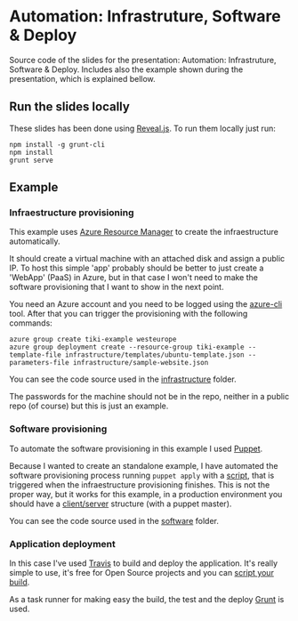 # Automation: Infrastruture, Software & Deploy

Source code of the slides for the presentation: Automation: Infrastruture, Software & Deploy. Includes also the example shown during the presentation, which is explained bellow.

## Run the slides locally

These slides has been done using [Reveal.js](https://github.com/hakimel/reveal.js/). To run them locally just run:

```
npm install -g grunt-cli
npm install
grunt serve
```

## Example

### Infraestructure provisioning

This example uses [Azure Resource Manager](https://azure.microsoft.com/en-us/documentation/articles/resource-group-overview/) to create the infraestructure automatically. 

It should create a virtual machine with an attached disk and assign a public IP. To host this simple 'app' probably should be better to just create a 'WebApp' (PaaS) in Azure, but in that case I won't need to make the software provisioning that I want to show in the next point.

You need an Azure account and you need to be logged using the [azure-cli](https://www.npmjs.com/package/azure-cli) tool. After that you can trigger the provisioning with the following commands:

```
azure group create tiki-example westeurope
azure group deployment create --resource-group tiki-example --template-file infrastructure/templates/ubuntu-template.json --parameters-file infrastructure/sample-website.json
```

You can see the code source used in the [infrastructure](infrastructure) folder.

The passwords for the machine should not be in the repo, neither in a public repo (of course) but this is just an example.

### Software provisioning

To automate the software provisioning in this example I used [Puppet](https://puppetlabs.com/). 

Because I wanted to create an standalone example, I have automated the software provisioning process running `puppet apply` with a [script](infrastructure/scripts/prepare-ubuntu.sh), that is triggered when the infraestructure provisioning finishes. This is not the proper way, but it works for this example, in a production environment you should have a [client/server](https://puppetlabs.com/blog/deploying-puppet-in-client-server-standalone-and-massively-scaled-environments) structure (with a puppet master).

You can see the code source used in the [software](software) folder.

### Application deployment

In this case I've used [Travis](https://travis-ci.org/artberri/automation-talk-example) to build and deploy the application. It's really simple to use, it's free for Open Source projects and you can [script your build](.travis.yml). 

As a task runner for making easy the build, the test and the deploy [Grunt](http://gruntjs.com/) is used.
